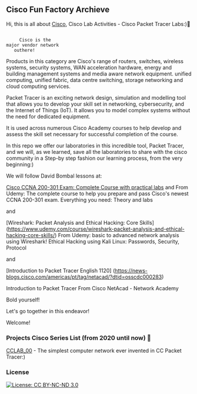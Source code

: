 ## Cisco Fun Factory Archieve
Hi, this is all about [Cisco](https://www.cisco.com/),
Cisco Lab Activities - Cisco Packet Tracer Labs:):rocket:


```

     Cisco is the  
major vendor network 
   outhere!

```
Products in this category are Cisco's range of routers, switches, 
wireless systems, security systems, WAN acceleration hardware, 
energy and building management systems and media aware network equipment. 
unified computing, unified fabric, data centre switching, 
storage networking and cloud computing services.

Packet Tracer is an exciting network design, 
simulation and modelling tool that allows you to 
develop your skill set in networking, cybersecurity, 
and the Internet of Things (IoT). It allows you to model 
complex systems without the need for dedicated equipment. 

It is used across numerous Cisco Academy courses to help develop 
and assess the skill set necessary for successful completion of the course.

In this repo we offer our laboratories in this incredible tool, Packet Tracer,
and we will, as we learned, save all the laboratories to share with the 
cisco community in a Step-by step fashion our learning process, 
from the very beginning:)

We will follow David Bombal lessons at:

[Cisco CCNA 200-301 Exam: Complete Course with practical labs](https://www.udemy.com/course/cisco-ccent-icnd1-100-105-complete-course-sims-and-gns3/) and 
From Udemy: The complete course to help you prepare and pass Cisco's 
newest CCNA 200-301 exam. Everything you need: Theory and labs

and 

[Wireshark: Packet Analysis and Ethical Hacking: Core Skills]
(https://www.udemy.com/course/wireshark-packet-analysis-and-ethical-hacking-core-skills/)
From Udemy: basic to advanced network analysis using Wireshark! 
Ethical Hacking using Kali Linux: Passwords, Security, Protocol

and 

[Introduction to Packet Tracer English 1120]
(https://news-blogs.cisco.com/americas/pt/tag/netacad/?dtid=osscdc000283)

Introduction to Packet Tracer
From Cisco NetAcad - Network Academy

Bold yourself!

Let's go together in this endeavor!

Welcome!

### Projects Cisco Series List (from 2020 until now) :ant:

[CCLAB_00](CCLAB_00/) - The simplest computer network ever invented in CC Packet Tracer:)


### License

[![License: CC BY-NC-ND 3.0](https://img.shields.io/badge/License-CC%20BY--NC--ND%203.0-lightgrey.svg)](https://creativecommons.org/licenses/by-nc-nd/3.0/)

